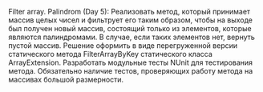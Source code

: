 Filter array. Palindrom (Day 5): Реализовать метод, который принимает массив целых чисел и фильтрует его таким образом, чтобы на выходе был получен новый массив, состоящий только из элементов, которые являются палиндромами. В случае, если таких элементов нет, вернуть пустой массив.
Решение оформить в виде перегруженной версии статического метода FilterArrayByKey статического класса ArrayExtension.
Разработать модульные тесты NUnit  для тестирования метода. Обязательно наличие тестов, проверяющих работу метода на массивах большой размерности.
